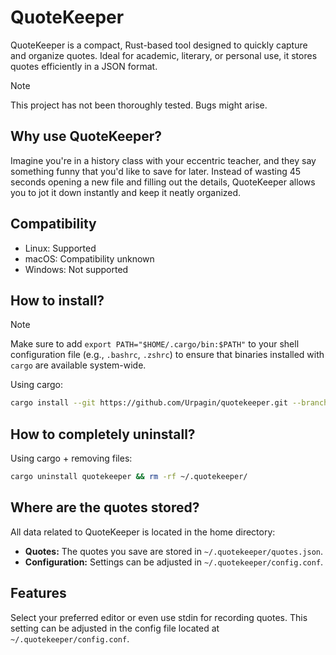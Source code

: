 # QuoteKeeper

QuoteKeeper is a compact, Rust-based tool designed to quickly capture and organize quotes. Ideal for academic, literary, or personal use, it stores quotes efficiently in a JSON format.

> [!NOTE]
> This project has not been thoroughly tested. Bugs might arise.

## Why use QuoteKeeper?

Imagine you're in a history class with your eccentric teacher, and they say something funny that you'd like to save for later. Instead of wasting 45 seconds opening a new file and filling out the details, QuoteKeeper allows you to jot it down instantly and keep it neatly organized.

## Compatibility

- Linux: Supported
- macOS: Compatibility unknown
- Windows: Not supported


## How to install?


> [!NOTE]
> Make sure to add `export PATH="$HOME/.cargo/bin:$PATH"` to your shell configuration file (e.g., `.bashrc`, `.zshrc`) to ensure that binaries installed with `cargo` are available system-wide.

Using cargo:
```bash
cargo install --git https://github.com/Urpagin/quotekeeper.git --branch master
```

## How to completely uninstall?

Using cargo + removing files:

```bash
cargo uninstall quotekeeper && rm -rf ~/.quotekeeper/
```
## Where are the quotes stored?

All data related to QuoteKeeper is located in the home directory:

- **Quotes:** The quotes you save are stored in `~/.quotekeeper/quotes.json`.
- **Configuration:** Settings can be adjusted in `~/.quotekeeper/config.conf`.

## Features

Select your preferred editor or even use stdin for recording quotes. This setting can be adjusted in the config file located at `~/.quotekeeper/config.conf`.
